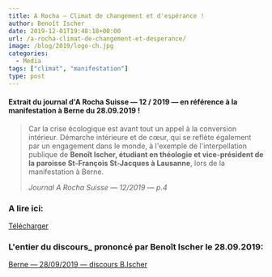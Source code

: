 ```yaml
---
title: A Rocha – Climat de changement et d'espérance !
author: Benoît Ischer
date: 2019-12-01T19:48:18+00:00
url: /a-rocha-climat-de-changement-et-desperance/
image: /blog/2019/logo-ch.jpg
categories:
  - Media
tags: ["climat", "manifestation"]
type: post
---
```

#### Extrait du journal d'A Rocha Suisse — 12 / 2019 — en référence à la manifestation à Berne du 28.09.2019 !


<blockquote class="wp-block-quote">
  <p>
    Car la crise écologique est avant tout un appel à la conversion intérieur. Démarche intérieure et de cœur, qui se reflète également par un engagement dans le monde, à l'exemple de l'interpellation publique de <strong>Benoît Ischer, étudiant en théologie et vice-président de la paroisse St-François St-Jacques à Lausanne</strong>, lors de la manifestation à Berne.
  </p>
  
  <cite>Journal A Rocha Suisse — 12/2019 — p.4 </cite>
</blockquote>

### A lire ici:

<a href="/blog/2019/2019-12_A_Rocha_web.pdf" class="btn btn-primary">Télécharger</a>

### L'entier du discours_ prononcé par Benoît Ischer le 28.09.2019: 

<a href="/blog/2019/Berne_discours_B.ischer.pdf" class="btn btn-primary">Berne — 28/09/2019 — discours B.Ischer</a>